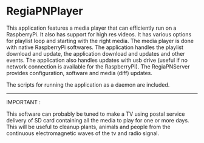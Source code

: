 # RegiaPNPlayer

This application features a media player that can efficiently run 
on a RaspberryPi. It also has support for high res videos.
It has various options for playlist loop and starting with the right media.
The media player is done with native RaspberryPi softwares. The application
handles the playlist download and update, the application download and updates
and other events.
The application also handles updates with usb drive 
(useful if no network connection is available for the RaspberryPI).
The RegiaPNServer provides configuration, software and media (diff) updates.

The scripts for running the application as a daemon are included.

-----------------------

IMPORTANT :

This software can probably be tuned to make a TV using postal service delivery 
of SD card containing all the media to play for one or more days. This will be useful
to cleanup plants, animals and people from the continuous electromagnetic waves of 
the tv and radio signal.
 
